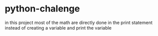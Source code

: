 # python-chalenge
in this project most of the math are directly done in the print statement instead of creating a variable and 
print the variable 
